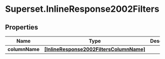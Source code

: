 # Superset.InlineResponse2002Filters

## Properties
Name | Type | Description | Notes
------------ | ------------- | ------------- | -------------
**columnName** | [**[InlineResponse2002FiltersColumnName]**](InlineResponse2002FiltersColumnName.md) |  | [optional] 
